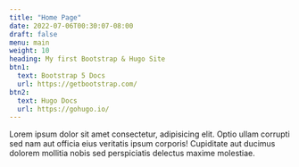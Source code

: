```yaml
---
title: "Home Page"
date: 2022-07-06T00:30:07-08:00
draft: false
menu: main
weight: 10
heading: My first Bootstrap & Hugo Site
btn1:
  text: Bootstrap 5 Docs
  url: https://getbootstrap.com/
btn2:
  text: Hugo Docs
  url: https://gohugo.io/
---
```

Lorem ipsum dolor sit amet consectetur, adipisicing elit. Optio ullam corrupti sed nam aut officia eius veritatis ipsum corporis! Cupiditate aut ducimus dolorem mollitia nobis sed perspiciatis delectus maxime molestiae.
